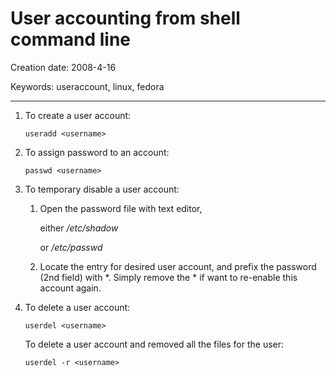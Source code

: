# User accounting from shell command line

Creation date: 2008-4-16

Keywords: useraccount, linux, fedora

---

1. To create a user account:

   `useradd <username>`


1. To assign password to an account:

   `passwd <username>`


1. To temporary disable a user account:
   1. Open the password file with text editor,

      either */etc/shadow*

      or */etc/passwd*

   1. Locate the entry for desired user account, and prefix the password (2nd field) with *. Simply remove the * if want to re-enable this account again.

1. To delete a user account:

   `userdel <username>`

   To delete a user account and removed all the files for the user:

   `userdel -r <username>`
